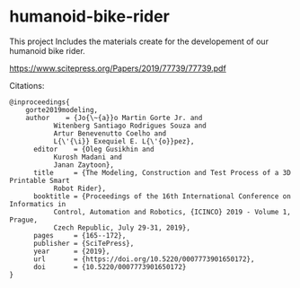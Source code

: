 # humanoid-bike-rider
This project Includes the materials create for the developement of our humanoid bike rider.

https://www.scitepress.org/Papers/2019/77739/77739.pdf

Citations:



    @inproceedings{
        gorte2019modeling,
        author    = {Jo{\~{a}}o Martin Gorte Jr. and
               Witenberg Santiago Rodrigues Souza and
               Artur Benevenutto Coelho and
               L{\'{\i}} Exequiel E. L{\'{o}}pez},
          editor    = {Oleg Gusikhin and
               Kurosh Madani and
               Janan Zaytoon}, 
          title     = {The Modeling, Construction and Test Process of a 3D Printable Smart
               Robot Rider},  
          booktitle = {Proceedings of the 16th International Conference on Informatics in
               Control, Automation and Robotics, {ICINCO} 2019 - Volume 1, Prague,
               Czech Republic, July 29-31, 2019},   
          pages     = {165--172},
          publisher = {SciTePress},
          year      = {2019},
          url       = {https://doi.org/10.5220/0007773901650172},
          doi       = {10.5220/0007773901650172}
    }


